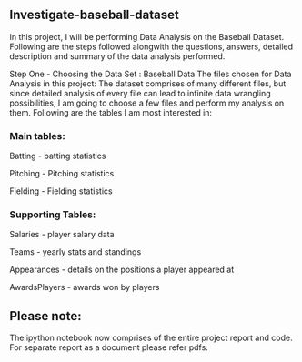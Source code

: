 ## Investigate-baseball-dataset

In this project, I will be performing Data Analysis on the Baseball Dataset. Following are the steps followed alongwith the questions, answers, detailed description and summary of the data analysis performed.

Step One - Choosing the Data Set : Baseball Data
The files chosen for Data Analysis in this project:
The dataset comprises of many different files, but since detailed analysis of every file can lead to infinite data wrangling possibilities, I am going to choose a few files and perform my analysis on them. Following are the tables I am most interested in:
 
### Main tables: 
Batting - batting statistics 

Pitching - Pitching statistics 

Fielding - Fielding statistics 

### Supporting Tables:
 Salaries - player salary data
 
 Teams - yearly stats and standings
 
 Appearances - details on the positions a player appeared at
 
 AwardsPlayers - awards won by players


## Please note: 
The ipython notebook now comprises of the entire project report and code. For separate report as a document please refer pdfs.

